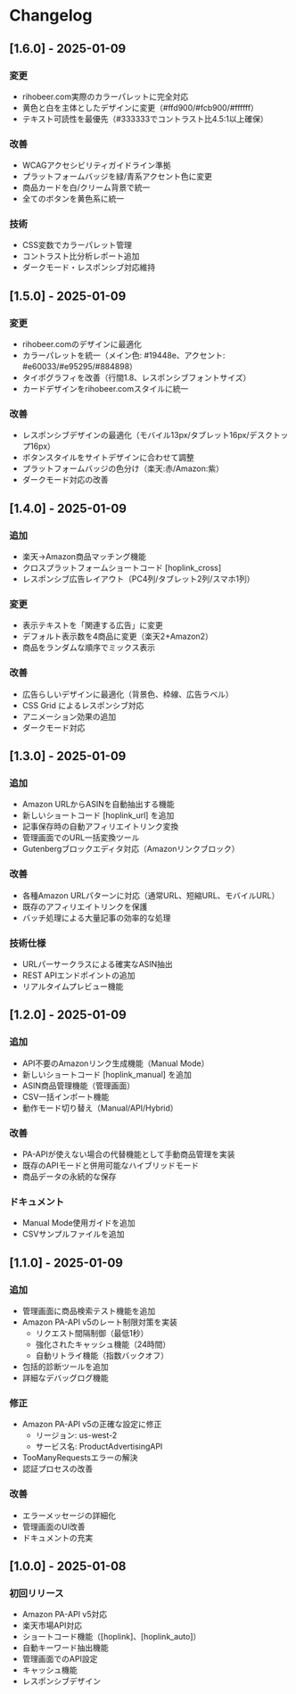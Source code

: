 # Changelog

## [1.6.0] - 2025-01-09

### 変更
- rihobeer.com実際のカラーパレットに完全対応
- 黄色と白を主体としたデザインに変更（#ffd900/#fcb900/#ffffff）
- テキスト可読性を最優先（#333333でコントラスト比4.5:1以上確保）

### 改善
- WCAGアクセシビリティガイドライン準拠
- プラットフォームバッジを緑/青系アクセント色に変更
- 商品カードを白/クリーム背景で統一
- 全てのボタンを黄色系に統一

### 技術
- CSS変数でカラーパレット管理
- コントラスト比分析レポート追加
- ダークモード・レスポンシブ対応維持

## [1.5.0] - 2025-01-09

### 変更
- rihobeer.comのデザインに最適化
- カラーパレットを統一（メイン色: #19448e、アクセント: #e60033/#e95295/#884898）
- タイポグラフィを改善（行間1.8、レスポンシブフォントサイズ）
- カードデザインをrihobeer.comスタイルに統一

### 改善
- レスポンシブデザインの最適化（モバイル13px/タブレット16px/デスクトップ16px）
- ボタンスタイルをサイトデザインに合わせて調整
- プラットフォームバッジの色分け（楽天:赤/Amazon:紫）
- ダークモード対応の改善

## [1.4.0] - 2025-01-09

### 追加
- 楽天→Amazon商品マッチング機能
- クロスプラットフォームショートコード [hoplink_cross]
- レスポンシブ広告レイアウト（PC4列/タブレット2列/スマホ1列）

### 変更
- 表示テキストを「関連する広告」に変更
- デフォルト表示数を4商品に変更（楽天2+Amazon2）
- 商品をランダムな順序でミックス表示

### 改善
- 広告らしいデザインに最適化（背景色、枠線、広告ラベル）
- CSS Grid によるレスポンシブ対応
- アニメーション効果の追加
- ダークモード対応

## [1.3.0] - 2025-01-09

### 追加
- Amazon URLからASINを自動抽出する機能
- 新しいショートコード [hoplink_url] を追加
- 記事保存時の自動アフィリエイトリンク変換
- 管理画面でのURL一括変換ツール
- Gutenbergブロックエディタ対応（Amazonリンクブロック）

### 改善
- 各種Amazon URLパターンに対応（通常URL、短縮URL、モバイルURL）
- 既存のアフィリエイトリンクを保護
- バッチ処理による大量記事の効率的な処理

### 技術仕様
- URLパーサークラスによる確実なASIN抽出
- REST APIエンドポイントの追加
- リアルタイムプレビュー機能

## [1.2.0] - 2025-01-09

### 追加
- API不要のAmazonリンク生成機能（Manual Mode）
- 新しいショートコード [hoplink_manual] を追加
- ASIN商品管理機能（管理画面）
- CSV一括インポート機能
- 動作モード切り替え（Manual/API/Hybrid）

### 改善
- PA-APIが使えない場合の代替機能として手動商品管理を実装
- 既存のAPIモードと併用可能なハイブリッドモード
- 商品データの永続的な保存

### ドキュメント
- Manual Mode使用ガイドを追加
- CSVサンプルファイルを追加

## [1.1.0] - 2025-01-09

### 追加
- 管理画面に商品検索テスト機能を追加
- Amazon PA-API v5のレート制限対策を実装
  - リクエスト間隔制御（最低1秒）
  - 強化されたキャッシュ機能（24時間）
  - 自動リトライ機能（指数バックオフ）
- 包括的診断ツールを追加
- 詳細なデバッグログ機能

### 修正
- Amazon PA-API v5の正確な設定に修正
  - リージョン: us-west-2
  - サービス名: ProductAdvertisingAPI
- TooManyRequestsエラーの解決
- 認証プロセスの改善

### 改善
- エラーメッセージの詳細化
- 管理画面のUI改善
- ドキュメントの充実

## [1.0.0] - 2025-01-08

### 初回リリース
- Amazon PA-API v5対応
- 楽天市場API対応
- ショートコード機能（[hoplink]、[hoplink_auto]）
- 自動キーワード抽出機能
- 管理画面でのAPI設定
- キャッシュ機能
- レスポンシブデザイン
